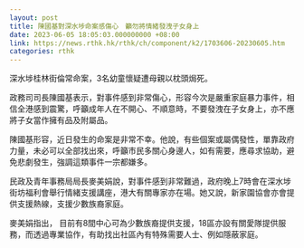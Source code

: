 ```yaml
---
layout: post
title: 陳國基對深水埗命案感傷心　籲勿將情緒發洩子女身上
date: 2023-06-05 18:05:03.000000000 +08:00
link: https://news.rthk.hk/rthk/ch/component/k2/1703606-20230605.htm
categories: rthk
---
```


深水埗桂林街倫常命案，3名幼童懷疑遭母親以枕頭焗死。

政務司司長陳國基表示，對事件感到非常傷心，形容今次是嚴重家庭暴力事件，相信全港感到震驚，呼籲成年人在不開心、不順意時，不要發洩在子女身上，亦不應將子女當作擁有品及附屬品。

陳國基形容，近日發生的命案是非常不幸。他說，有些個案或屬偶發性，單靠政府力量，未必可以全部找出來，呼籲市民多關心身邊人，如有需要，應尋求協助，避免悲劇發生，強調這類事件一宗都嫌多。

民政及青年事務局局長麥美娟說，對事件感到非常難過，政府晚上7時會在深水埗街坊福利會舉行情緒支援講座，港大有關專家亦在場。她又說，新家園協會亦會提供支援熱線，支援少數族裔家庭。

麥美娟指出， 目前有8間中心可為少數族裔提供支援，18區亦設有關愛隊提供服務，而透過專業協作，有助找出社區內有特殊需要人士、例如隱蔽家庭。
